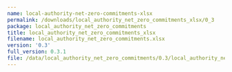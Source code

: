 ```yaml
---
name: local-authority-net-zero-commitments-xlsx
permalink: /downloads/local_authority_net_zero_commitments_xlsx/0_3
package: local_authority_net_zero_commitments
title: local_authority_net_zero_commitments_xlsx
filename: local_authority_net_zero_commitments.xlsx
version: '0.3'
full_version: 0.3.1
file: /data/local_authority_net_zero_commitments/0.3/local_authority_net_zero_commitments.xlsx
---
```

